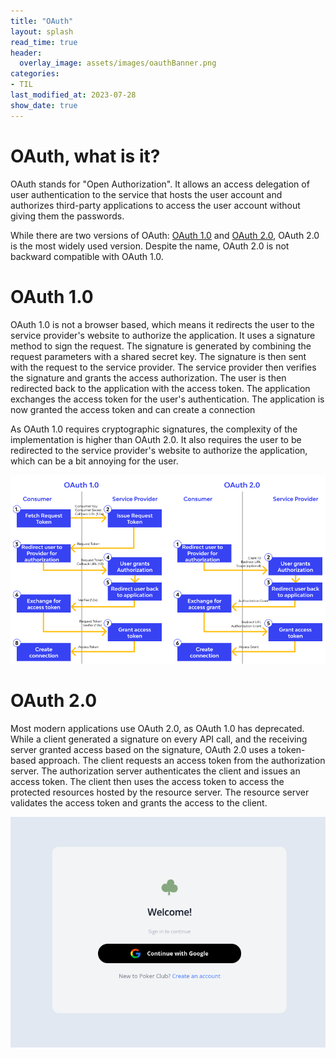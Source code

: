 ```yaml
---
title: "OAuth"
layout: splash
read_time: true
header:
  overlay_image: assets/images/oauthBanner.png
categories:
- TIL
last_modified_at: 2023-07-28
show_date: true
---
```


# OAuth, what is it?

OAuth stands for "Open Authorization". It allows an access delegation of user authentication to the service that hosts the user account and authorizes third-party applications to access the user account without giving them the passwords.

While there are two versions of OAuth: [OAuth 1.0](https://datatracker.ietf.org/doc/html/rfc5849) and [OAuth 2.0](https://datatracker.ietf.org/doc/html/rfc6749), OAuth 2.0 is the most widely used version. Despite the name, OAuth 2.0 is not backward compatible with OAuth 1.0.
 
# OAuth 1.0

OAuth 1.0 is not a browser based, which means it redirects the user to the service provider's website to authorize the application. It uses a signature method to sign the request. The signature is generated by combining the request parameters with a shared secret key. The signature is then sent with the request to the service provider. The service provider then verifies the signature and grants the access authorization. The user is then redirected back to the application with the access token. The application exchanges the access token for the user's authentication. The application is now granted the access token and can create a connection

As OAuth 1.0 requires cryptographic signatures, the complexity of the implementation is higher than OAuth 2.0. It also requires the user to be redirected to the service provider's website to authorize the application, which can be a bit annoying for the user.

<p align="center">
  <img src="/assets/images/oauth1vs2.png">
</p>

# OAuth 2.0 

Most modern applications use OAuth 2.0, as OAuth 1.0 has deprecated. While a client generated a signature on every API call, and the receiving server granted access based on the signature, OAuth 2.0 uses a token-based approach. The client requests an access token from the authorization server. The authorization server authenticates the client and issues an access token. The client then uses the access token to access the protected resources hosted by the resource server. The resource server validates the access token and grants the access to the client. 

<p align="center">
  <img src="/assets/images/oauth.png">
</p>


